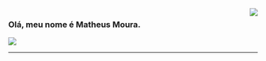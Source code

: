 <img align='right' src="https://github-readme-stats.vercel.app/api/top-langs/?username=matheushmoura&show_icons=true&title_color=783c00&text_color=af552e&icon_color=783c00&bg_color=f8efd4&cache_seconds=2300">

### Olá, meu nome é Matheus Moura.

<p>




</p>
 <a href="https://www.linkedin.com/in/matheushmoura" alt="Linkedin">
    <img src="https://img.shields.io/badge/-Linkedin-1C1C1C?style=for-the-badge&logo=Linkedin&logoColor=f8efd4&link=https://www.linkedin.com/in/matheushmoura"/>
<hr>

